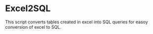 # Excel2SQL
This script converts tables created in excel into SQL queries for easoy conversion of excel to SQL. 
